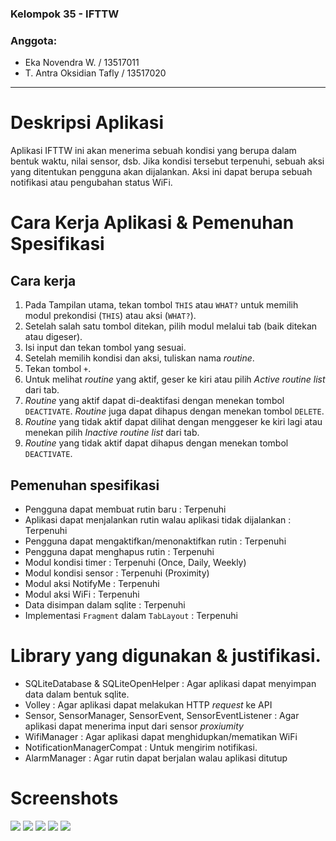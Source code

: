 ### Kelompok 35 - IFTTW
### Anggota:
- Eka Novendra W. / 13517011
- T. Antra Oksidian Tafly / 13517020

--------------------------
# Deskripsi Aplikasi
Aplikasi IFTTW ini akan menerima sebuah kondisi yang berupa dalam bentuk waktu, nilai sensor, dsb. Jika kondisi tersebut terpenuhi, sebuah aksi yang ditentukan pengguna akan dijalankan. Aksi ini dapat berupa sebuah notifikasi atau pengubahan status WiFi.

# Cara Kerja Aplikasi & Pemenuhan Spesifikasi
## Cara kerja
1. Pada Tampilan utama, tekan tombol `THIS` atau `WHAT?` untuk memilih modul prekondisi (`THIS`) atau aksi (`WHAT?`).
2. Setelah salah satu tombol ditekan, pilih modul melalui tab (baik ditekan atau digeser).
3. Isi input dan tekan tombol yang sesuai.
4. Setelah memilih kondisi dan aksi, tuliskan nama *routine*.
5. Tekan tombol `+`.
6. Untuk melihat *routine* yang aktif, geser ke kiri atau pilih *Active routine list* dari tab.
7. *Routine* yang aktif dapat di-deaktifasi dengan menekan tombol `DEACTIVATE`. *Routine* juga dapat dihapus dengan menekan tombol `DELETE`.
8. *Routine* yang tidak aktif dapat dilihat dengan menggeser ke kiri lagi atau menekan pilih *Inactive routine list* dari tab.
9. *Routine* yang tidak aktif dapat dihapus dengan menekan tombol `DEACTIVATE`.

## Pemenuhan spesifikasi
- Pengguna dapat membuat rutin baru : Terpenuhi
- Aplikasi dapat menjalankan rutin walau aplikasi tidak dijalankan : Terpenuhi
- Pengguna dapat mengaktifkan/menonaktifkan rutin : Terpenuhi
- Pengguna dapat menghapus rutin : Terpenuhi
- Modul kondisi timer : Terpenuhi (Once, Daily, Weekly)
- Modul kondisi sensor : Terpenuhi (Proximity)
- Modul aksi NotifyMe : Terpenuhi
- Modul aksi WiFi : Terpenuhi
- Data disimpan dalam sqlite : Terpenuhi
- Implementasi `Fragment` dalam `TabLayout` : Terpenuhi

# Library yang digunakan & justifikasi.
- SQLiteDatabase & SQLiteOpenHelper : Agar aplikasi dapat menyimpan data dalam bentuk sqlite.
- Volley : Agar aplikasi dapat melakukan HTTP *request* ke API
- Sensor, SensorManager, SensorEvent, SensorEventListener : Agar aplikasi dapat menerima input dari sensor *proxiumity*
- WifiManager : Agar aplikasi dapat menghidupkan/mematikan WiFi
- NotificationManagerCompat : Untuk mengirim notifikasi.
- AlarmManager : Agar rutin dapat berjalan walau aplikasi ditutup

# Screenshots
![](https://i.imgur.com/E3Xe5OP.jpg "")
![](https://i.imgur.com/pVsrLMT.jpg "")
![](https://i.imgur.com/UEZFyX0.jpg "")
![](https://i.imgur.com/h2azQL7.jpg "")
![](https://i.imgur.com/dDhR3pR.jpg "")
